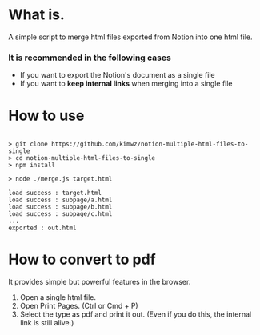 # What is.
A simple script to merge html files exported from Notion into one html file.

### It is recommended in the following cases
- If you want to export the Notion's document as a single file
- If you want to **keep internal links** when merging into a single file


# How to use

```

> git clone https://github.com/kimwz/notion-multiple-html-files-to-single
> cd notion-multiple-html-files-to-single
> npm install

> node ./merge.js target.html

load success : target.html
load success : subpage/a.html
load success : subpage/b.html
load success : subpage/c.html
...
exported : out.html
```


# How to convert to pdf
It provides simple but powerful features in the browser.

1. Open a single html file.
2. Open Print Pages. (Ctrl or Cmd + P)
3. Select the type as pdf and print it out. (Even if you do this, the internal link is still alive.)

